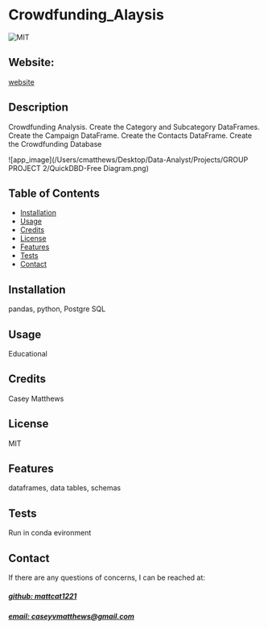 # Crowdfunding_Alaysis
![MIT](https://img.shields.io/badge/License-MIT-blue)

## Website: 
[website](https://github.com/mattcat1221/Crowdfunding_ETL/tree/main)

## Description
Crowdfunding Analysis. Create the Category and Subcategory DataFrames. Create the Campaign DataFrame. Create the Contacts DataFrame. Create the Crowdfunding Database

![app_image](/Users/cmatthews/Desktop/Data-Analyst/Projects/GROUP PROJECT 2/QuickDBD-Free Diagram.png)

## Table of Contents
- [Installation](#installation)
- [Usage](#usage)
- [Credits](#credits)
- [License](#license)
- [Features](#features)
- [Tests](#tests)
- [Contact](#contact)

## Installation
pandas, python, Postgre SQL 

## Usage
Educational

## Credits
Casey Matthews 

## License
MIT

## Features
dataframes, data tables, schemas

## Tests
Run in conda evironment 

## Contact
If there are any questions of concerns, I can be reached at:
##### [github: mattcat1221](https://github.com/mattcat1221)
##### [email: caseyvmatthews@gmail.com](mailto:caseyvmatthews@gmail.com)
